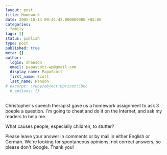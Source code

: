 ```yaml
---
layout: post
title: Homework
date: 2005-10-13 09:44:42.000000000 +02:00
categories:
- family
tags: []
status: publish
type: post
published: true
meta: {}
author:
  login: shanson
  email: papascott-wp@gmail.com
  display_name: PapaScott
  first_name: Scott
  last_name: Hanson
# excerpt: !ruby/object:Hpricot::Doc
  # options: {}
---
```

<p>Christopher's speech therapist gave us a homework assignment to ask 3 poeple a question. I'm going to cheat and do it on the Internet, and ask my readers to help me. </p>
<p>What causes people, especially children, to stutter?</p>
<p>Please leave your answer in comments or by mail in either English or German. We're looking for spontaneous opinions, not correct answers, so please don't Google. Thank you!</p>
